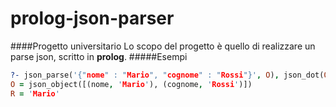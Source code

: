 # prolog-json-parser
####Progetto universitario
Lo scopo del progetto è quello di realizzare un parse json, scritto in **prolog**.
#####Esempi
```prolog
?- json_parse('{"nome" : "Mario", "cognome" : "Rossi"}', O), json_dot(O, [nome], R).
O = json_object([(nome, 'Mario'), (cognome, 'Rossi')])
R = 'Mario'
```
